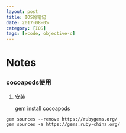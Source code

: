 ```yaml
---
layout: post
title: IOS的笔记
date: 2017-08-05
category: [IOS]
tags: [xcode, objective-c]
---
```



# Notes

### cocoapods使用


1. 安装

	gem install cocoapods

```
gem sources --remove https://rubygems.org/
gem sources -a https://gems.ruby-china.org/
```
